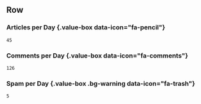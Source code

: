 Row
-----------------------------------------------------------------------

### Articles per Day {.value-box data-icon="fa-pencil"}

```{r}
45
```


### Comments per Day {.value-box data-icon="fa-comments"}

```{r}
126
```

### Spam per Day {.value-box .bg-warning data-icon="fa-trash"}

```{r}
5
```
